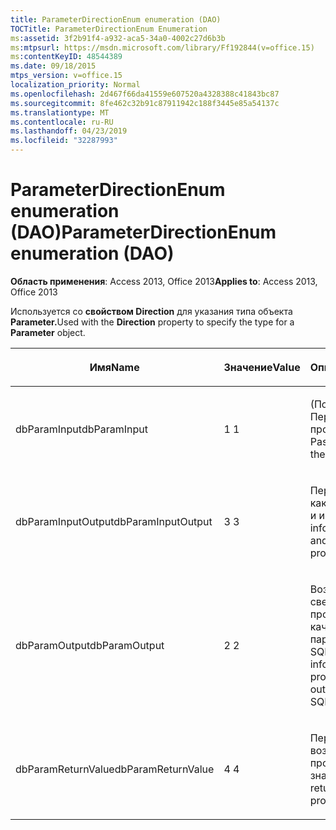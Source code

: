 ```yaml
---
title: ParameterDirectionEnum enumeration (DAO)
TOCTitle: ParameterDirectionEnum Enumeration
ms:assetid: 3f2b91f4-a932-aca5-34a0-4002c27d6b3b
ms:mtpsurl: https://msdn.microsoft.com/library/Ff192844(v=office.15)
ms:contentKeyID: 48544389
ms.date: 09/18/2015
mtps_version: v=office.15
localization_priority: Normal
ms.openlocfilehash: 2d467f66da41559e607520a4328388c41843bc87
ms.sourcegitcommit: 8fe462c32b91c87911942c188f3445e85a54137c
ms.translationtype: MT
ms.contentlocale: ru-RU
ms.lasthandoff: 04/23/2019
ms.locfileid: "32287993"
---
```

# <a name="parameterdirectionenum-enumeration-dao"></a><span data-ttu-id="88c57-102">ParameterDirectionEnum enumeration (DAO)</span><span class="sxs-lookup"><span data-stu-id="88c57-102">ParameterDirectionEnum enumeration (DAO)</span></span>


<span data-ttu-id="88c57-103">**Область применения**: Access 2013, Office 2013</span><span class="sxs-lookup"><span data-stu-id="88c57-103">**Applies to**: Access 2013, Office 2013</span></span>

<span data-ttu-id="88c57-104">Используется со **свойством Direction** для указания типа объекта **Parameter.**</span><span class="sxs-lookup"><span data-stu-id="88c57-104">Used with the **Direction** property to specify the type for a **Parameter** object.</span></span>

<table>
<colgroup>
<col style="width: 33%" />
<col style="width: 33%" />
<col style="width: 33%" />
</colgroup>
<thead>
<tr class="header">
<th><p><span data-ttu-id="88c57-105">Имя</span><span class="sxs-lookup"><span data-stu-id="88c57-105">Name</span></span></p></th>
<th><p><span data-ttu-id="88c57-106">Значение</span><span class="sxs-lookup"><span data-stu-id="88c57-106">Value</span></span></p></th>
<th><p><span data-ttu-id="88c57-107">Описание</span><span class="sxs-lookup"><span data-stu-id="88c57-107">Description</span></span></p></th>
</tr>
</thead>
<tbody>
<tr class="odd">
<td><p><span data-ttu-id="88c57-108">dbParamInput</span><span class="sxs-lookup"><span data-stu-id="88c57-108">dbParamInput</span></span></p></td>
<td><p><span data-ttu-id="88c57-109">1 </span><span class="sxs-lookup"><span data-stu-id="88c57-109">1</span></span></p></td>
<td><p><span data-ttu-id="88c57-110">(По умолчанию) Передает сведения в процедуру.</span><span class="sxs-lookup"><span data-stu-id="88c57-110">(Default) Passes information to the procedure.</span></span></p></td>
</tr>
<tr class="even">
<td><p><span data-ttu-id="88c57-111">dbParamInputOutput</span><span class="sxs-lookup"><span data-stu-id="88c57-111">dbParamInputOutput</span></span></p></td>
<td><p><span data-ttu-id="88c57-112">3 </span><span class="sxs-lookup"><span data-stu-id="88c57-112">3</span></span></p></td>
<td><p><span data-ttu-id="88c57-113">Передает сведения как в процедуру, так и из нее.</span><span class="sxs-lookup"><span data-stu-id="88c57-113">Passes information both to and from the procedure.</span></span></p></td>
</tr>
<tr class="odd">
<td><p><span data-ttu-id="88c57-114">dbParamOutput</span><span class="sxs-lookup"><span data-stu-id="88c57-114">dbParamOutput</span></span></p></td>
<td><p><span data-ttu-id="88c57-115">2 </span><span class="sxs-lookup"><span data-stu-id="88c57-115">2</span></span></p></td>
<td><p><span data-ttu-id="88c57-116">Возвращает сведения из процедуры в качестве выходного параметра в SQL.</span><span class="sxs-lookup"><span data-stu-id="88c57-116">Returns information from the procedure as an output parameter in SQL.</span></span></p></td>
</tr>
<tr class="even">
<td><p><span data-ttu-id="88c57-117">dbParamReturnValue</span><span class="sxs-lookup"><span data-stu-id="88c57-117">dbParamReturnValue</span></span></p></td>
<td><p><span data-ttu-id="88c57-118">4 </span><span class="sxs-lookup"><span data-stu-id="88c57-118">4</span></span></p></td>
<td><p><span data-ttu-id="88c57-119">Передает возвращаемую из процедуры значение.</span><span class="sxs-lookup"><span data-stu-id="88c57-119">Passes the return value from a procedure.</span></span></p></td>
</tr>
</tbody>
</table>

